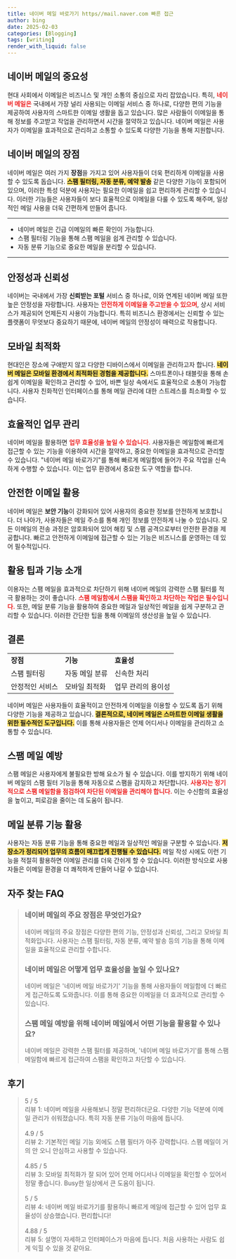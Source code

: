 ```yaml
---
title: 네이버 메일 바로가기 https//mail.naver.com 빠른 접근
author: bing
date: 2025-02-03
categories: [Blogging]
tags: [writing]
render_with_liquid: false
---
```



<h2 id='네이버 메일의 중요성'>네이버 메일의 중요성</h2>

<p>현대 사회에서 이메일은 비즈니스 및 개인 소통의 중심으로 자리 잡았습니다. 특히, <b><span style="color: #ee2323;">네이버 메일은</span></b> 국내에서 가장 널리 사용되는 이메일 서비스 중 하나로, 다양한 편의 기능을 제공하여 사용자의 스마트한 이메일 생활을 돕고 있습니다. 많은 사람들이 이메일을 통해 정보를 주고받고 작업을 관리하면서 시간을 절약하고 있습니다. 네이버 메일은 사용자가 이메일을 효과적으로 관리하고 소통할 수 있도록 다양한 기능을 통해 지원합니다.</p>

<h2 id='네이버 메일의 장점'>네이버 메일의 장점</h2>

<p>네이버 메일은 여러 가지 <b>장점</b>을 가지고 있어 사용자들이 더욱 편리하게 이메일을 사용할 수 있도록 돕습니다. <b><span style="background-color: #ffe066;">스팸 필터링, 자동 분류, 예약 발송</span></b> 같은 다양한 기능이 포함되어 있으며, 이러한 특성 덕분에 사용자는 필요한 이메일을 쉽고 편리하게 관리할 수 있습니다. 이러한 기능들은 사용자들이 보다 효율적으로 이메일을 다룰 수 있도록 해주며, 일상적인 메일 사용을 더욱 간편하게 만들어 줍니다.</p>

<hr />

<ul>
    <li>네이버 메일은 긴급 이메일의 빠른 확인이 가능합니다.</li>
    <li>스팸 필터링 기능을 통해 스팸 메일을 쉽게 관리할 수 있습니다.</li>
    <li>자동 분류 기능으로 중요한 메일을 분리할 수 있습니다.</li>
</ul>

<hr />

<h2 id='안정성과 신뢰성'>안정성과 신뢰성</h2>

<p>네이버는 국내에서 가장 <b>신뢰받는 포털</b> 서비스 중 하나로, 이와 연계된 네이버 메일 또한 높은 안정성을 자랑합니다. 사용자는 <b><span style="color: #ee2323;">안전하게 이메일을 주고받을 수 있으며</span></b>, 상시 서비스가 제공되어 언제든지 사용이 가능합니다. 특히 비즈니스 환경에서는 신뢰할 수 있는 플랫폼이 무엇보다 중요하기 때문에, 네이버 메일의 안정성이 매력으로 작용합니다.</p>

<h2 id='모바일 최적화'>모바일 최적화</h2>

<p>현대인은 장소에 구애받지 않고 다양한 디바이스에서 이메일을 관리하고자 합니다. <b><span style="background-color: #ffe066;">네이버 메일은 모바일 환경에서 최적화된 경험을 제공합니다.</span></b> 스마트폰이나 태블릿을 통해 손쉽게 이메일을 확인하고 관리할 수 있어, 바쁜 일상 속에서도 효율적으로 소통이 가능합니다. 사용자 친화적인 인터페이스를 통해 메일 관리에 대한 스트레스를 최소화할 수 있습니다.</p>

<h2 id='효율적인 업무 관리'>효율적인 업무 관리</h2>

<p>네이버 메일을 활용하면 <b><span style="color: #ee2323;">업무 효율성을 높일 수 있습니다.</span></b> 사용자들은 메일함에 빠르게 접근할 수 있는 기능을 이용하여 시간을 절약하고, 중요한 이메일을 효과적으로 관리할 수 있습니다. "네이버 메일 바로가기"를 통해 빠르게 메일함에 들어가 주요 작업을 신속하게 수행할 수 있습니다. 이는 업무 환경에서 중요한 도구 역할을 합니다.</p>

<h2 id='안전한 이메일 활용'>안전한 이메일 활용</h2>

<p>네이버 메일은 <b>보안 기능</b>이 강화되어 있어 사용자의 중요한 정보를 안전하게 보호합니다. 더 나아가, 사용자들은 메일 주소를 통해 개인 정보를 안전하게 나눌 수 있습니다. 모든 이메일의 전송 과정은 암호화되어 있어 해킹 및 스팸 공격으로부터 안전한 환경을 제공합니다. 빠르고 안전하게 이메일에 접근할 수 있는 기능은 비즈니스를 운영하는 데 있어 필수적입니다.</p>

<h2 id='활용 팁과 기능 소개'>활용 팁과 기능 소개</h2>

<p>이용자는 스팸 메일을 효과적으로 차단하기 위해 네이버 메일의 강력한 스팸 필터를 적극 활용하는 것이 좋습니다. <b><span style="color: #ee2323;">스팸 메일함에서 스팸을 확인하고 차단하는 작업은 필수입니다.</span></b> 또한, 메일 분류 기능을 활용하여 중요한 메일과 일상적인 메일을 쉽게 구분하고 관리할 수 있습니다. 이러한 간단한 팁을 통해 이메일의 생산성을 높일 수 있습니다.</p>

<h2 id='결론'>결론</h2>

<table>
    <tr>
        <td><b>장점</b></td>
        <td><b>기능</b></td>
        <td><b>효율성</b></td>
    </tr>
    <tr>
        <td>스팸 필터링</td>
        <td>자동 메일 분류</td>
        <td>신속한 처리</td>
    </tr>
    <tr>
        <td>안정적인 서비스</td>
        <td>모바일 최적화</td>
        <td>업무 관리의 용이성</td>
    </tr>
</table>

<p>네이버 메일은 사용자들이 효율적이고 안전하게 이메일을 이용할 수 있도록 돕기 위해 다양한 기능을 제공하고 있습니다. <b><span style="background-color: #ffe066;">결론적으로, 네이버 메일은 스마트한 이메일 생활을 위한 필수적인 도구입니다.</span></b> 이를 통해 사용자들은 언제 어디서나 이메일을 관리하고 소통할 수 있습니다.</p>

<h2 id='스팸 메일 예방'>스팸 메일 예방</h2>

<p>스팸 메일은 사용자에게 불필요한 방해 요소가 될 수 있습니다. 이를 방지하기 위해 네이버 메일의 스팸 필터 기능을 통해 자동으로 스팸을 감지하고 차단합니다. <b><span style="color: #ee2323;">사용자는 정기적으로 스팸 메일함을 점검하여 차단된 이메일을 관리해야 합니다.</span></b> 이는 수신함의 효율성을 높이고, 피로감을 줄이는 데 도움이 됩니다.</p>

<h2 id='메일 분류 기능 활용'>메일 분류 기능 활용</h2>

<p>사용자는 자동 분류 기능을 통해 중요한 메일과 일상적인 메일을 구분할 수 있습니다. <b><span style="background-color: #ffe066;">저장소가 정리되어 업무의 흐름이 매끄럽게 진행될 수 있습니다.</span></b> 메일 작성 시에도 이런 기능을 적절히 활용하면 이메일 관리를 더욱 간쉬게 할 수 있습니다. 이러한 방식으로 사용자들은 이메일 환경을 더 쾌적하게 만들어 나갈 수 있습니다.</p>


<h2 id='자주_찾는_FAQ'>자주 찾는 FAQ</h2>
<div itemscope="" itemtype="https://schema.org/FAQPage"> 
<blockquote> 
<div itemscope="" itemprop="mainEntity" itemtype="https://schema.org/Question"> 
<h3 itemprop="name">네이버 메일의 주요 장점은 무엇인가요?</h3> 
<div itemscope="" itemprop="acceptedAnswer" itemtype="https://schema.org/Answer"> 
<span itemprop="text"> 
<p>네이버 메일의 주요 장점은 다양한 편의 기능, 안정성과 신뢰성, 그리고 모바일 최적화입니다. 사용자는 스팸 필터링, 자동 분류, 예약 발송 등의 기능을 통해 이메일을 효율적으로 관리할 수합니다.</p> 
</span> 
</div> 
</div> 
<div itemscope="" itemprop="mainEntity" itemtype="https://schema.org/Question"> 
<h3 itemprop="name">네이버 메일은 어떻게 업무 효율성을 높일 수 있나요?</h3> 
<div itemscope="" itemprop="acceptedAnswer" itemtype="https://schema.org/Answer"> 
<span itemprop="text"> 
<p>네이버 메일은 '네이버 메일 바로가기' 기능을 통해 사용자들이 메일함에 더 빠르게 접근하도록 도와줍니다. 이를 통해 중요한 이메일을 더 효과적으로 관리할 수 있습니다.</p> 
</span> 
</div> 
</div> 
<div itemscope="" itemprop="mainEntity" itemtype="https://schema.org/Question"> 
<h3 itemprop="name">스팸 메일 예방을 위해 네이버 메일에서 어떤 기능을 활용할 수 있나요?</h3> 
<div itemscope="" itemprop="acceptedAnswer" itemtype="https://schema.org/Answer"> 
<span itemprop="text"> 
<p>네이버 메일은 강력한 스팸 필터를 제공하며, '네이버 메일 바로가기'를 통해 스팸 메일함에 빠르게 접근하여 스팸을 확인하고 차단할 수 있습니다.</p> 
</span> 
</div> 
</div> 
</blockquote> 
</div>
<h2 id='후기'>후기</h2>
<div itemscope itemtype="https://schema.org/Product">
  <blockquote>
  <div itemprop="review" itemscope itemtype="https://schema.org/Review">
      <div itemprop="reviewRating" itemscope itemtype="https://schema.org/Rating"> <span itemprop="ratingValue">5</span> / <span itemprop="bestRating">5</span> </div>
      <span itemprop="reviewBody">리뷰 1: 네이버 메일을 사용해보니 정말 편리하더군요. 다양한 기능 덕분에 이메일 관리가 쉬워졌습니다. 특히 자동 분류 기능이 마음에 듭니다.</span>
  </div>
  <br>
  <div itemprop="review" itemscope itemtype="https://schema.org/Review">
      <div itemprop="reviewRating" itemscope itemtype="https://schema.org/Rating"> <span itemprop="ratingValue">4.9</span> / <span itemprop="bestRating">5</span> </div>
      <span itemprop="reviewBody">리뷰 2: 기본적인 메일 기능 외에도 스팸 필터가 아주 강력합니다. 스팸 메일이 거의 안 오니 안심하고 사용할 수 있습니다.</span>
  </div>
  <br>
  <div itemprop="review" itemscope itemtype="https://schema.org/Review">
      <div itemprop="reviewRating" itemscope itemtype="https://schema.org/Rating"> <span itemprop="ratingValue">4.85</span> / <span itemprop="bestRating">5</span> </div>
      <span itemprop="reviewBody">리뷰 3: 모바일 최적화가 잘 되어 있어 언제 어디서나 이메일을 확인할 수 있어서 정말 좋습니다. Busy한 일상에서 큰 도움이 됩니다.</span>
  </div>
  <br>
  <div itemprop="review" itemscope itemtype="https://schema.org/Review">
      <div itemprop="reviewRating" itemscope itemtype="https://schema.org/Rating"> <span itemprop="ratingValue">5</span> / <span itemprop="bestRating">5</span> </div>
      <span itemprop="reviewBody">리뷰 4: 네이버 메일 바로가기를 활용하니 빠르게 메일에 접근할 수 있어 업무 효율성이 상승했습니다. 편리합니다!</span>
  </div>
  <br>
  <div itemprop="review" itemscope itemtype="https://schema.org/Review">
      <div itemprop="reviewRating" itemscope itemtype="https://schema.org/Rating"> <span itemprop="ratingValue">4.88</span> / <span itemprop="bestRating">5</span> </div>
      <span itemprop="reviewBody">리뷰 5: 설명이 자세하고 인터페이스가 마음에 듭니다. 처음 사용하는 사람도 쉽게 익힐 수 있을 것 같아요.</span>
  </div>
  </blockquote>
</div>
